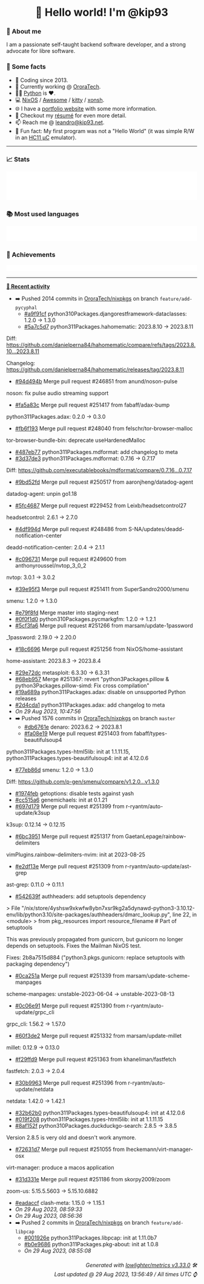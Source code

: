 <!-- README template, populated using this action:
     https://github.com/kip93/kip93/blob/main/.github/workflows/readme.yml. -->

<h1 align="center">👋 Hello world! I'm @kip93</h1> <!-- LOGIN => username -->

### 👤 About me

I am a passionate self-taught backend software developer, and a strong advocate for libre software.


### 💬 Some facts

* 📅 Coding since 2013.
* 💼 Currently working @ [OroraTech](https://ororatech.com/).
* 👨‍💻 [Python](https://github.com/search?q=user%3Akip93&l=python) is ❤️. <!-- LOGIN => username -->
* 💻 [NixOS](https://github.com/NixOS/) /
     [Awesome](https://github.com/awesomeWM/) /
     [kitty](https://github.com/kovidgoyal/kitty/) /
     [xonsh](https://github.com/xonsh/).
* 🌐 I have a [portfolio website](https://kip93.net/) with some more information.
* 📝 Checkout my [résumé](https://kip93.net/resume/) for even more detail.
* 📫 Reach me @ [leandro@kip93.net](mailto:leandro@kip93.net).
* 🎲 Fun fact: My first program was not a "Hello World" (it was simple R/W in an [HC11 µC](https://en.wikipedia.org/wiki/68HC11) emulator).


-----------------------------------------------------------------------------------------------------------------------


### 📈 Stats

![](./stats.svg)


### 📚 Most used languages <!-- by percentage, in decreasing order -->

![](./languages.svg)


### 🏅 Achievements

![](./achievements.svg)


-----------------------------------------------------------------------------------------------------------------------


**[📰 Recent activity](https://github.com/kip93)**
* ➡️ Pushed 2014 commits in [OroraTech/nixpkgs](https://github.com/OroraTech/nixpkgs) on branch `feature/add-pycyphal`
  * [#a9f91cf](https://github.com/OroraTech/nixpkgs/commit/a9f91cf) python310Packages.djangorestframework-dataclasses: 1.2.0 -&gt; 1.3.0
  * [#5a7c5d7](https://github.com/OroraTech/nixpkgs/commit/5a7c5d7) python311Packages.hahomematic: 2023.8.10 -&gt; 2023.8.11

Diff: https://github.com/danielperna84/hahomematic/compare/refs/tags/2023.8.10...2023.8.11

Changelog: https://github.com/danielperna84/hahomematic/releases/tag/2023.8.11
  * [#94d494b](https://github.com/OroraTech/nixpkgs/commit/94d494b) Merge pull request #246851 from anund/noson-pulse

noson: fix pulse audio streaming support
  * [#fa5a83c](https://github.com/OroraTech/nixpkgs/commit/fa5a83c) Merge pull request #251417 from fabaff/adax-bump

python311Packages.adax: 0.2.0 -&gt; 0.3.0
  * [#fb6f193](https://github.com/OroraTech/nixpkgs/commit/fb6f193) Merge pull request #248040 from felschr/tor-browser-malloc

tor-browser-bundle-bin: deprecate useHardenedMalloc
  * [#487eb77](https://github.com/OroraTech/nixpkgs/commit/487eb77)  python311Packages.mdformat: add changelog to meta
  * [#3d37de3](https://github.com/OroraTech/nixpkgs/commit/3d37de3) python311Packages.mdformat: 0.7.16 -&gt; 0.7.17

Diff: https://github.com/executablebooks/mdformat/compare/0.7.16...0.7.17
  * [#9bd52fd](https://github.com/OroraTech/nixpkgs/commit/9bd52fd) Merge pull request #250517 from aaronjheng/datadog-agent

datadog-agent: unpin go1.18
  * [#5fc4687](https://github.com/OroraTech/nixpkgs/commit/5fc4687) Merge pull request #229452 from Leixb/headsetcontrol27

headsetcontrol: 2.6.1 -&gt; 2.7.0
  * [#4df994d](https://github.com/OroraTech/nixpkgs/commit/4df994d) Merge pull request #248486 from S-NA/updates/deadd-notification-center

deadd-notification-center: 2.0.4 -&gt; 2.1.1
  * [#c096731](https://github.com/OroraTech/nixpkgs/commit/c096731) Merge pull request #249600 from anthonyroussel/nvtop_3_0_2

nvtop: 3.0.1 -&gt; 3.0.2
  * [#39e95f3](https://github.com/OroraTech/nixpkgs/commit/39e95f3) Merge pull request #251411 from SuperSandro2000/smenu

smenu: 1.2.0 -&gt; 1.3.0
  * [#e79f8fd](https://github.com/OroraTech/nixpkgs/commit/e79f8fd) Merge master into staging-next
  * [#0f0f1d0](https://github.com/OroraTech/nixpkgs/commit/0f0f1d0) python310Packages.pycmarkgfm: 1.2.0 -&gt; 1.2.1
  * [#5cf3fa6](https://github.com/OroraTech/nixpkgs/commit/5cf3fa6) Merge pull request #251266 from marsam/update-1password

_1password: 2.19.0 -&gt; 2.20.0
  * [#18c6696](https://github.com/OroraTech/nixpkgs/commit/18c6696) Merge pull request #251256 from NixOS/home-assistant

home-assistant: 2023.8.3 -&gt; 2023.8.4
  * [#29e72dc](https://github.com/OroraTech/nixpkgs/commit/29e72dc) metasploit: 6.3.30 -&gt; 6.3.31
  * [#68eb957](https://github.com/OroraTech/nixpkgs/commit/68eb957) Merge #251367: revert &#34;python3Packages.pillow &amp; python3Packages.pillow-simd: Fix cross compilation&#34;
  * [#19a689a](https://github.com/OroraTech/nixpkgs/commit/19a689a) python311Packages.adax: disable on unsupported Python releases
  * [#2d4cda1](https://github.com/OroraTech/nixpkgs/commit/2d4cda1) python311Packages.adax: add changelog to meta
  * *On 29 Aug 2023, 10:47:56*
* ➡️ Pushed 1576 commits in [OroraTech/nixpkgs](https://github.com/OroraTech/nixpkgs) on branch `master`
  * [#db6761e](https://github.com/OroraTech/nixpkgs/commit/db6761e) denaro: 2023.6.2 -&gt; 2023.8.1
  * [#fa08e19](https://github.com/OroraTech/nixpkgs/commit/fa08e19) Merge pull request #251403 from fabaff/types-beautifulsoup4

 python311Packages.types-html5lib: init at 1.1.11.15, python311Packages.types-beautifulsoup4: init at 4.12.0.6
  * [#77eb86d](https://github.com/OroraTech/nixpkgs/commit/77eb86d) smenu: 1.2.0 -&gt; 1.3.0

Diff: https://github.com/p-gen/smenu/compare/v1.2.0...v1.3.0
  * [#1974feb](https://github.com/OroraTech/nixpkgs/commit/1974feb) getoptions: disable tests against yash
  * [#cc515a6](https://github.com/OroraTech/nixpkgs/commit/cc515a6) genemichaels: init at 0.1.21
  * [#697d179](https://github.com/OroraTech/nixpkgs/commit/697d179) Merge pull request #251399 from r-ryantm/auto-update/k3sup

k3sup: 0.12.14 -&gt; 0.12.15
  * [#6bc3951](https://github.com/OroraTech/nixpkgs/commit/6bc3951) Merge pull request #251317 from GaetanLepage/rainbow-delimiters

vimPlugins.rainbow-delimiters-nvim: init at 2023-08-25
  * [#e2df13e](https://github.com/OroraTech/nixpkgs/commit/e2df13e) Merge pull request #251309 from r-ryantm/auto-update/ast-grep

ast-grep: 0.11.0 -&gt; 0.11.1
  * [#542639f](https://github.com/OroraTech/nixpkgs/commit/542639f) authheaders: add setuptools dependency

&gt; File &#34;/nix/store/4yshsw9xkwfw8ybn7xsr9kg2a5dynawd-python3-3.10.12-env/lib/python3.10/site-packages/authheaders/dmarc_lookup.py&#34;, line 22, in &lt;module&gt;
&gt;   from pkg_resources import resource_filename  # Part of setuptools

This was previously propagated from gunicorn, but gunicorn no longer
depends on setuptools.  Fixes the Mailman NixOS test.

Fixes: 2b8a7515d884 (&#34;python3.pkgs.gunicorn: replace setuptools with packaging dependency&#34;)
  * [#0ca251a](https://github.com/OroraTech/nixpkgs/commit/0ca251a) Merge pull request #251339 from marsam/update-scheme-manpages

scheme-manpages: unstable-2023-06-04 -&gt; unstable-2023-08-13
  * [#0c06e91](https://github.com/OroraTech/nixpkgs/commit/0c06e91) Merge pull request #251390 from r-ryantm/auto-update/grpc_cli

grpc_cli: 1.56.2 -&gt; 1.57.0
  * [#60f3de2](https://github.com/OroraTech/nixpkgs/commit/60f3de2) Merge pull request #251332 from marsam/update-millet

millet: 0.12.9 -&gt; 0.13.0
  * [#f29ffd9](https://github.com/OroraTech/nixpkgs/commit/f29ffd9) Merge pull request #251363 from khaneliman/fastfetch

fastfetch: 2.0.3 -&gt; 2.0.4
  * [#30b9963](https://github.com/OroraTech/nixpkgs/commit/30b9963) Merge pull request #251396 from r-ryantm/auto-update/netdata

netdata: 1.42.0 -&gt; 1.42.1
  * [#32b62b0](https://github.com/OroraTech/nixpkgs/commit/32b62b0) python311Packages.types-beautifulsoup4: init at 4.12.0.6
  * [#019f208](https://github.com/OroraTech/nixpkgs/commit/019f208) python311Packages.types-html5lib: init at 1.1.11.15
  * [#8af152f](https://github.com/OroraTech/nixpkgs/commit/8af152f) python310Packages.duckduckgo-search: 2.8.5 -&gt; 3.8.5

Version 2.8.5 is very old and doesn&#39;t work anymore.
  * [#72631d7](https://github.com/OroraTech/nixpkgs/commit/72631d7) Merge pull request #251055 from lheckemann/virt-manager-osx

virt-manager: produce a macos application
  * [#31d331e](https://github.com/OroraTech/nixpkgs/commit/31d331e) Merge pull request #251186 from skorpy2009/zoom

zoom-us: 5.15.5.5603 -&gt; 5.15.10.6882
  * [#eadaccf](https://github.com/OroraTech/nixpkgs/commit/eadaccf) clash-meta: 1.15.0 -&gt; 1.15.1
  * *On 29 Aug 2023, 08:59:33*
  * *On 29 Aug 2023, 08:56:36*
* ➡️ Pushed 2 commits in [OroraTech/nixpkgs](https://github.com/OroraTech/nixpkgs) on branch `feature/add-libpcap`
  * [#001926e](https://github.com/OroraTech/nixpkgs/commit/001926e) python311Packages.libpcap: init at 1.11.0b7
  * [#b0e9686](https://github.com/OroraTech/nixpkgs/commit/b0e9686) python311Packages.pkg-about: init at 1.0.8
  * *On 29 Aug 2023, 08:55:08*
 <!-- Last activity -->


<h6 align="right"><em>
    Generated with <a href="https://github.com/lowlighter/metrics/tree/latest/">lowlighter/metrics v3.33.0</a> 🛠️<br> <!-- VERSION => MAJOR.minor.patch -->
    Last updated @ 29 Aug 2023, 13:56:49 / All times UTC ⌚ <!-- meta.generated => DD/MM/YYYY, hh:mm -->
</em></h6>
